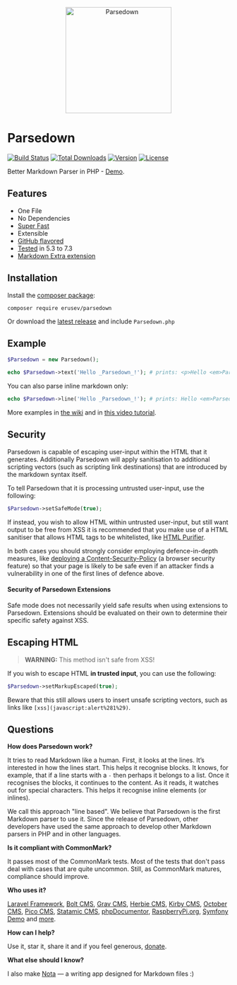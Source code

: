 <!-- ![Parsedown](https://i.imgur.com/yE8afYV.png) -->

<p align="center"><img alt="Parsedown" src="https://i.imgur.com/fKVY6Kz.png" width="240" /></p>

<h1>Parsedown</h1>

[![Build Status](https://travis-ci.org/erusev/parsedown.svg)](https://travis-ci.org/erusev/parsedown)
[![Total Downloads](https://poser.pugx.org/erusev/parsedown/d/total.svg)](https://packagist.org/packages/erusev/parsedown)
[![Version](https://poser.pugx.org/erusev/parsedown/v/stable.svg)](https://packagist.org/packages/erusev/parsedown)
[![License](https://poser.pugx.org/erusev/parsedown/license.svg)](https://packagist.org/packages/erusev/parsedown)

Better Markdown Parser in PHP - <a href="http://parsedown.org/demo">Demo</a>.

## Features

* One File
* No Dependencies
* [Super Fast](http://parsedown.org/speed)
* Extensible
* [GitHub flavored](https://github.github.com/gfm)
* [Tested](http://parsedown.org/tests/) in 5.3 to 7.3
* [Markdown Extra extension](https://github.com/erusev/parsedown-extra)

## Installation

Install the [composer package]:

    composer require erusev/parsedown

Or download the [latest release] and include `Parsedown.php`

[composer package]: https://packagist.org/packages/erusev/parsedown "The Parsedown package on packagist.org"
[latest release]: https://github.com/erusev/parsedown/releases/latest "The latest release of Parsedown"

## Example

```php
$Parsedown = new Parsedown();

echo $Parsedown->text('Hello _Parsedown_!'); # prints: <p>Hello <em>Parsedown</em>!</p>
```

You can also parse inline markdown only:

```php
echo $Parsedown->line('Hello _Parsedown_!'); # prints: Hello <em>Parsedown</em>!
```

More examples in [the wiki](https://github.com/erusev/parsedown/wiki/) and in [this video tutorial](http://youtu.be/wYZBY8DEikI).

## Security

Parsedown is capable of escaping user-input within the HTML that it generates. Additionally Parsedown will apply sanitisation to additional scripting vectors (such as scripting link destinations) that are introduced by the markdown syntax itself.

To tell Parsedown that it is processing untrusted user-input, use the following:

```php
$Parsedown->setSafeMode(true);
```

If instead, you wish to allow HTML within untrusted user-input, but still want output to be free from XSS it is recommended that you make use of a HTML sanitiser that allows HTML tags to be whitelisted, like [HTML Purifier](http://htmlpurifier.org/).

In both cases you should strongly consider employing defence-in-depth measures, like [deploying a Content-Security-Policy](https://scotthelme.co.uk/content-security-policy-an-introduction/) (a browser security feature) so that your page is likely to be safe even if an attacker finds a vulnerability in one of the first lines of defence above.

#### Security of Parsedown Extensions

Safe mode does not necessarily yield safe results when using extensions to Parsedown. Extensions should be evaluated on their own to determine their specific safety against XSS.

## Escaping HTML

> **WARNING:** This method isn't safe from XSS!

If you wish to escape HTML **in trusted input**, you can use the following:

```php
$Parsedown->setMarkupEscaped(true);
```

Beware that this still allows users to insert unsafe scripting vectors, such as links like `[xss](javascript:alert%281%29)`.

## Questions

**How does Parsedown work?**

It tries to read Markdown like a human. First, it looks at the lines. It’s interested in how the lines start. This helps it recognise blocks. It knows, for example, that if a line starts with a `-` then perhaps it belongs to a list. Once it recognises the blocks, it continues to the content. As it reads, it watches out for special characters. This helps it recognise inline elements (or inlines).

We call this approach "line based". We believe that Parsedown is the first Markdown parser to use it. Since the release of Parsedown, other developers have used the same approach to develop other Markdown parsers in PHP and in other languages.

**Is it compliant with CommonMark?**

It passes most of the CommonMark tests. Most of the tests that don't pass deal with cases that are quite uncommon. Still, as CommonMark matures, compliance should improve.

**Who uses it?**

[Laravel Framework](https://laravel.com/), [Bolt CMS](http://bolt.cm/), [Grav CMS](http://getgrav.org/), [Herbie CMS](http://www.getherbie.org/), [Kirby CMS](http://getkirby.com/), [October CMS](http://octobercms.com/), [Pico CMS](http://picocms.org), [Statamic CMS](http://www.statamic.com/), [phpDocumentor](http://www.phpdoc.org/), [RaspberryPi.org](http://www.raspberrypi.org/), [Symfony Demo](https://github.com/symfony/demo) and [more](https://packagist.org/packages/erusev/parsedown/dependents).

**How can I help?**

Use it, star it, share it and if you feel generous, [donate](https://www.paypal.com/cgi-bin/webscr?cmd=_s-xclick&hosted_button_id=528P3NZQMP8N2).

**What else should I know?**

I also make [Nota](https://nota.md/) — a writing app designed for Markdown files :)
